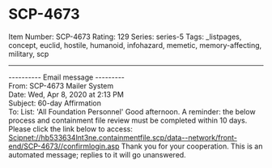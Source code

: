 # SCP-4673
Item Number: SCP-4673
Rating: 129
Series: series-5
Tags: _listpages, concept, euclid, hostile, humanoid, infohazard, memetic, memory-affecting, military, scp

---

\---------- Email message ---------  
From: SCP-4673 Mailer System  
Date: Wed, Apr 8, 2020 at 2:13 PM  
Subject: 60-day Affirmation  
To: List: 'All Foundation Personnel'
Good afternoon. A reminder: the below process and containment file review must be completed within 10 days. Please click the link below to access:
[Scipnet://hb533634lnt3ne.containmentfile.scp/data--network/front-end/SCP-4673//confirmlogin.asp](http://scp-wiki.wikidot.com/scp-4673/offset/1)
Thank you for your cooperation.
This is an automated message; replies to it will go unanswered.